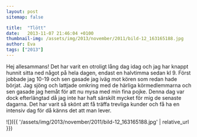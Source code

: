 ```yaml
---
layout: post
sitemap: false

title:  "Tlött"
date:   2013-11-07 21:46:04 +0100
thumbnail-img: /assets/img/2013/november/2011/bild-12_163165188.jpg
author: Eva
tags: ["2013"]
---
```


Hej allesammans! Det har varit en otroligt lång dag idag och jag har knappt hunnit sitta ned något på hela dagen, endast en halvtimma sedan kl 9. Först jobbade jag 10-19 och sen gasade jag iväg mot kören som redan hade börjat. Jag sjöng och lattjade omkring med de härliga körmedlemmarna och sen gasade jag hemåt för att nu mysa med min fina pojke. Denna dag var dock efterlängtad då jag inte har haft särskilt mycket för mig de senaste dagarna. Det har varit så skönt att få träffa trevliga kunder och få ha en intensiv dag för då känns det att man lever.

![]({{ '/assets/img/2013/november/2011/bild-12_163165188.jpg'  | relative_url }})

